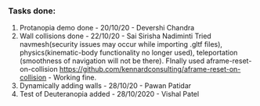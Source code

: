 ### Tasks done:

1. Protanopia demo done - 20/10/20 - Devershi Chandra
2. Wall collisions done - 22/10/20 - Sai Sirisha Nadiminti
Tried navmesh(security issues may occur while importing .gltf files), physics(kinematic-body functionality no longer used), teleportation (smoothness of navigation will not be there).
FInally used aframe-reset-on-collision https://github.com/kennardconsulting/aframe-reset-on-collision - Working fine.
3. Dynamically adding walls - 28/10/20 - Pawan Patidar
4. Test of Deuteranopia added - 28/10/2020 - Vishal Patel
